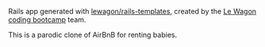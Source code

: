Rails app generated with [lewagon/rails-templates](https://github.com/lewagon/rails-templates), created by the [Le Wagon coding bootcamp](https://www.lewagon.com) team.

This is a parodic clone of AirBnB for renting babies.
